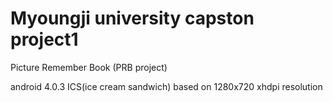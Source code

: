 Myoungji university capston project1
===========

Picture Remember Book (PRB project)

android 4.0.3 ICS(ice cream sandwich) based on 1280x720 xhdpi resolution